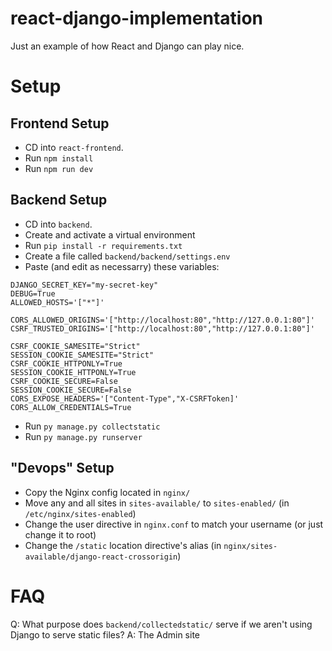 # react-django-implementation

Just an example of how React and Django can play nice.

# Setup

## Frontend Setup

- CD into `react-frontend`.
- Run `npm install`
- Run `npm run dev`

## Backend Setup

- CD into `backend`.
- Create and activate a virtual environment
- Run `pip install -r requirements.txt`
- Create a file called `backend/backend/settings.env`
- Paste (and edit as necessarry) these variables:

```
DJANGO_SECRET_KEY="my-secret-key"
DEBUG=True
ALLOWED_HOSTS='["*"]'

CORS_ALLOWED_ORIGINS='["http://localhost:80","http://127.0.0.1:80"]'
CSRF_TRUSTED_ORIGINS='["http://localhost:80","http://127.0.0.1:80"]'

CSRF_COOKIE_SAMESITE="Strict"
SESSION_COOKIE_SAMESITE="Strict"
CSRF_COOKIE_HTTPONLY=True
SESSION_COOKIE_HTTPONLY=True
CSRF_COOKIE_SECURE=False
SESSION_COOKIE_SECURE=False
CORS_EXPOSE_HEADERS='["Content-Type","X-CSRFToken]'
CORS_ALLOW_CREDENTIALS=True
```

- Run `py manage.py collectstatic`
- Run `py manage.py runserver`

## "Devops" Setup

- Copy the Nginx config located in `nginx/`
- Move any and all sites in `sites-available/` to `sites-enabled/` (in `/etc/nginx/sites-enabled`)
- Change the user directive in `nginx.conf` to match your username (or just change it to root)
- Change the `/static` location directive's alias (in `nginx/sites-available/django-react-crossorigin`)

# FAQ

Q: What purpose does `backend/collectedstatic/` serve if we aren't using Django to serve static files?
A: The Admin site
